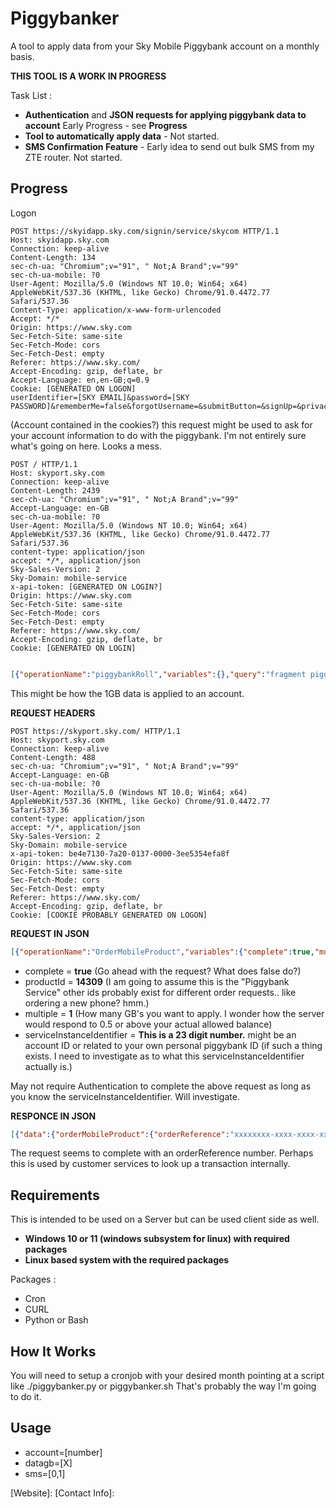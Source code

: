 # Piggybanker

A tool to apply data from your Sky Mobile Piggybank account on a monthly basis.

**THIS TOOL IS A WORK IN PROGRESS**

Task List : 

* **Authentication** and **JSON requests for applying piggybank data to account** Early Progress - see **Progress**
* **Tool to automatically apply data** - Not started.
* **SMS Confirmation Feature** - Early idea to send out bulk SMS from my ZTE router. Not started.

## Progress

Logon

```raw 
POST https://skyidapp.sky.com/signin/service/skycom HTTP/1.1
Host: skyidapp.sky.com
Connection: keep-alive
Content-Length: 134
sec-ch-ua: "Chromium";v="91", " Not;A Brand";v="99"
sec-ch-ua-mobile: ?0
User-Agent: Mozilla/5.0 (Windows NT 10.0; Win64; x64) AppleWebKit/537.36 (KHTML, like Gecko) Chrome/91.0.4472.77 Safari/537.36
Content-Type: application/x-www-form-urlencoded
Accept: */*
Origin: https://www.sky.com
Sec-Fetch-Site: same-site
Sec-Fetch-Mode: cors
Sec-Fetch-Dest: empty
Referer: https://www.sky.com/
Accept-Encoding: gzip, deflate, br
Accept-Language: en,en-GB;q=0.9
Cookie: [GENERATED ON LOGON]
userIdentifier=[SKY EMAIL]&password=[SKY PASSWORD]&rememberMe=false&forgotUsername=&submitButton=&signUp=&privacyNotice=
```

(Account contained in the cookies?) this request might be used to ask for your account information to do with the piggybank. I'm not entirely sure what's going on here. Looks a mess.
```raw 
POST / HTTP/1.1
Host: skyport.sky.com
Connection: keep-alive
Content-Length: 2439
sec-ch-ua: "Chromium";v="91", " Not;A Brand";v="99"
Accept-Language: en-GB
sec-ch-ua-mobile: ?0
User-Agent: Mozilla/5.0 (Windows NT 10.0; Win64; x64) AppleWebKit/537.36 (KHTML, like Gecko) Chrome/91.0.4472.77 Safari/537.36
content-type: application/json
accept: */*, application/json
Sky-Sales-Version: 2
Sky-Domain: mobile-service
x-api-token: [GENERATED ON LOGIN?]
Origin: https://www.sky.com
Sec-Fetch-Site: same-site
Sec-Fetch-Mode: cors
Sec-Fetch-Dest: empty
Referer: https://www.sky.com/
Accept-Encoding: gzip, deflate, br
Cookie: [GENERATED ON LOGIN]
```

```json

[{"operationName":"piggybankRoll","variables":{},"query":"fragment piggybankRollBalanceFragment on Customer {\n  billingAccount(type: mobile) {\n    piggybank {\n      canRoll\n      currentBalance {\n        data(unit: GB, decimalPlaces: 2)\n        __typename\n      }\n      __typename\n    }\n    __typename\n  }\n  __typename\n}\n\nfragment piggybankRollRemainingFragment on Mobile {\n  nextBill {\n    usage {\n      sims(sortBy: SERVICE_INSTANCE_ID) {\n        serviceInstanceIdentifier\n        allowances(type: \"DATA\") {\n          formattedRemainingAllowance {\n            amount\n            unit\n            __typename\n          }\n          accumulatedUsagePercentage\n          __typename\n        }\n        __typename\n      }\n      __typename\n    }\n    __typename\n  }\n  __typename\n}\n\nquery piggybankRoll {\n  me {\n    ...piggybankRollBalanceFragment\n    mobile {\n      sims(sortBy: SERVICE_INSTANCE_ID) {\n        friendlyName\n        phoneNumber\n        serviceInstanceIdentifier\n        status\n        subStatus\n        __typename\n      }\n      ...piggybankRollRemainingFragment\n      __typename\n    }\n    __typename\n  }\n  mobileCatalogue {\n    addonsProducts(type: DATA, paymentType: PIGGYBANK) {\n      id\n      name\n      __typename\n    }\n    __typename\n  }\n}\n"},{"operationName":"piggybankRewards","variables":{},"query":"query piggybankRewards {\n  me {\n    billingAccount(type: mobile) {\n      piggybank {\n        hasRedemptionOptions\n        currentBalance {\n          data(unit: GB, decimalPlaces: 2)\n          __typename\n        }\n        __typename\n      }\n      __typename\n    }\n    __typename\n  }\n}\n"},{"operationName":"piggybankActivity","variables":{},"query":"query piggybankActivity {\n  me {\n    mobile {\n      sims {\n        phoneNumber\n        serviceInstanceIdentifier\n        friendlyName\n        __typename\n      }\n      __typename\n    }\n    billingAccount(type: mobile) {\n      piggybank {\n        transactionHistory {\n          closingBalanceValue(unit: GB, decimalPlaces: 2)\n          transactions {\n            serviceInstanceId\n            date\n            activityType\n            data(unit: GB, decimalPlaces: 2)\n            newBalanceValue(unit: GB, decimalPlaces: 2)\n            __typename\n          }\n          __typename\n        }\n        __typename\n      }\n      __typename\n    }\n    __typename\n  }\n}\n"}]
```

This might be how the 1GB data is applied to an account.

**REQUEST HEADERS**

```raw
POST https://skyport.sky.com/ HTTP/1.1
Host: skyport.sky.com
Connection: keep-alive
Content-Length: 488
sec-ch-ua: "Chromium";v="91", " Not;A Brand";v="99"
Accept-Language: en-GB
sec-ch-ua-mobile: ?0
User-Agent: Mozilla/5.0 (Windows NT 10.0; Win64; x64) AppleWebKit/537.36 (KHTML, like Gecko) Chrome/91.0.4472.77 Safari/537.36
content-type: application/json
accept: */*, application/json
Sky-Sales-Version: 2
Sky-Domain: mobile-service
x-api-token: be4e7130-7a20-0137-0000-3ee5354efa8f
Origin: https://www.sky.com
Sec-Fetch-Site: same-site
Sec-Fetch-Mode: cors
Sec-Fetch-Dest: empty
Referer: https://www.sky.com/
Accept-Encoding: gzip, deflate, br
Cookie: [COOKIE PROBABLY GENERATED ON LOGON]
```

**REQUEST IN JSON**
```json
[{"operationName":"OrderMobileProduct","variables":{"complete":true,"multiple":1,"productId":"14309","serviceInstanceIdentifier":"[SEE COMMENT BELOW]"},"query":"mutation OrderMobileProduct($complete: Boolean!, $multiple: Int!, $productId: String!, $serviceInstanceIdentifier: String!) {\n  orderMobileProduct(completeOrder: $complete, multiple: $multiple, productId: $productId, serviceInstanceIdentifier: $serviceInstanceIdentifier) {\n    orderReference\n    __typename\n  }\n}\n"}]
```

* complete = **true** (Go ahead with the request? What does false do?)
* productId = **14309** (I am going to assume this is the "Piggybank Service" other ids probably exist for different order requests.. like ordering a new phone? hmm.)
* multiple = **1** (How many GB's you want to apply. I wonder how the server would respond to 0.5 or above your actual allowed balance)
* serviceInstanceIdentifier =  **This is a 23 digit number.** might be an account ID or related to your own personal piggybank ID (if such a thing exists. I need to investigate as to what this serviceInstanceIdentifier actually is.)

May not require Authentication to complete the above request as long as you know the serviceInstanceIdentifier. Will investigate.

**RESPONCE IN JSON**

```json
[{"data":{"orderMobileProduct":{"orderReference":"xxxxxxxx-xxxx-xxxx-xxxx-xxxxxxxxxxxx","__typename":"MobileProductOrderType"}}}]
```                                                   
The request seems to complete with an orderReference number. Perhaps this is used by customer services to look up a transaction internally.

## Requirements

This is intended to be used on a Server but can be used client side as well. 

* **Windows 10 or 11 (windows subsystem for linux) with required packages**
* **Linux based system with the required packages**

Packages :

* Cron
* CURL
* Python or Bash

## How It Works

You will need to setup a cronjob with your desired month pointing at a script like ./piggybanker.py or piggybanker.sh
That's probably the way I'm going to do it. 

## Usage

* account=[number]
* datagb=[X]
* sms=[0,1] 


[Website]: 
[Contact Info]: 

